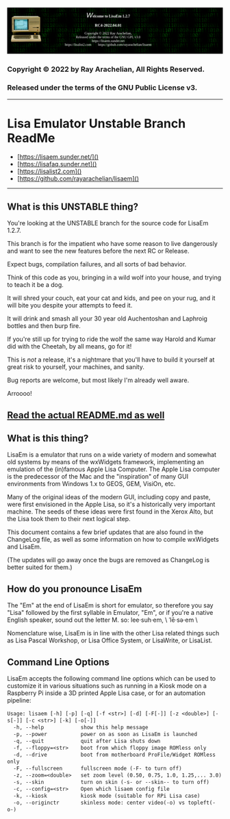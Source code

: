 ![LisaEm Logo](resources/lisaem-banner.png)

### Copyright © 2022 by Ray Arachelian, All Rights Reserved.
### Released under the terms of the GNU Public License v3.

------------------------------------------------------------------------------
# Lisa Emulator Unstable Branch ReadMe
 
* [https://lisaem.sunder.net/]() 
* [https://lisafaq.sunder.net]() 
* [https://lisalist2.com]() 
* [https://github.com/rayarachelian/lisaem]()

------------------------------------------------------------------------------

## What is this UNSTABLE thing?

You're looking at the UNSTABLE branch for the source code for LisaEm 1.2.7. 

This branch is for the impatient who have some reason to live dangerously and want to see the new features before the next RC or Release.

Expect bugs, compilation failures, and all sorts of bad behavior.

Think of this code as you, bringing in a wild wolf into your house, and trying to teach it be a dog.

It will shred your couch, eat your cat and kids, and pee on your rug, and it will bite you despite your attempts to feed it.

It will drink and smash all your 30 year old Auchentoshan and Laphroig bottles and then burp fire.

If you're still up for trying to ride the wolf the same way Harold and Kumar did with the Cheetah, by all means, go for it! 

This is *not* a release, it's a nightmare that you'll have to build it yourself at great risk to yourself, your machines, and sanity.

Bug reports are welcome, but most likely I'm already well aware.

Arroooo!

##  [Read the actual README.md as well](README-for-release.md)


## What is this thing?

LisaEm is a emulator that runs on a wide variety of modern and somewhat old systems by means of the wxWidgets framework, implementing an emulation of the (in)famous Apple Lisa Computer. The Apple Lisa computer is the predecessor of the Mac and the "inspiration" of many GUI environments from Windows 1.x to GEOS, GEM, VisiOn, etc. 

Many of the original ideas of the modern GUI, including copy and paste, were first envisioned in the Apple Lisa, so it's a historically very important machine. The seeds of these ideas were first found in the Xerox Alto, but the Lisa took them to their next logical step.

This document contains a few brief updates that are also found in the ChangeLog file, as well as some information on how to compile wxWidgets and LisaEm.

(The updates will go away once the bugs are removed as ChangeLog is better suited for them.)

## How do you pronounce LisaEm

The "Em" at the end of LisaEm is short for emulator, so therefore you say "Lisa" followed by the first syllable in Emulator, "Em", or if you're a native English speaker, sound out the letter M.
so: lee·suh·em,  \ ˈlē·sə·em \

Nomenclature wise, LisaEm is in line with the other Lisa related things such as Lisa Pascal Workshop, or Lisa Office System, or LisaWrite, or LisaList.


## Command Line Options

LisaEm accepts the following command line options which can be used to customize it in various situations such as running in a Kiosk mode on a Raspberry Pi inside a 3D printed Apple Lisa case, or for an automation pipeline:

```
Usage: lisaem [-h] [-p] [-q] [-f <str>] [-d] [-F[-]] [-z <double>] [-s[-]] [-c <str>] [-k] [-o[-]]
  -h, --help            show this help message
  -p, --power           power on as soon as LisaEm is launched
  -q, --quit            quit after Lisa shuts down
  -f, --floppy=<str>    boot from which floppy image ROMless only
  -d, --drive           boot from motherboard ProFile/Widget ROMless only
  -F, --fullscreen      fullscreen mode (-F- to turn off)
  -z, --zoom=<double>   set zoom level (0.50, 0.75, 1.0, 1.25,... 3.0)
  -s, --skin            turn on skin (-s- or --skin-- to turn off)
  -c, --config=<str>    Open which lisaem config file
  -k, --kiosk           kiosk mode (suitable for RPi Lisa case)
  -o, --originctr       skinless mode: center video(-o) vs topleft(-o-)
```
